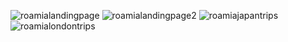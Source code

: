 


![roamialandingpage](https://github.com/user-attachments/assets/ea72c5f7-ecb7-4168-a337-3cba62f7c418)
![roamialandingpage2](https://github.com/user-attachments/assets/0c0fe3db-fd7d-4816-a4ae-8a68f2952582)
![roamiajapantrips](https://github.com/user-attachments/assets/abfffe85-fc67-4e4e-9579-f1451941e82a)
![roamialondontrips](https://github.com/user-attachments/assets/3c9b1415-0378-422e-b17a-9aad0e38587a)
